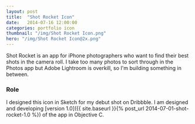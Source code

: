 ```yaml
---
layout: post
title:  "Shot Rocket Icon"
date:   2014-07-16 12:00:00
categories: portfolio icon
thumbnail: "/img/Shot Rocket Icon.png"
hero: "/img/Shot Rocket Icon@2x.png"
---
```


Shot Rocket is an app for iPhone photographers who want to find their best shots in the camera roll. I take too many photos to sort through in the Photos app but Adobe Lightroom is overkill, so I'm building something in between.

### Role
I designed this icon in Sketch for my debut shot on Dribbble. I am designed and developing [version 1.0]({{ site.baseurl }}{% post_url 2014-07-01-shot-rocket-1.0 %}) of the app in Objective C.
